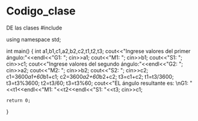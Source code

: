 # Codigo_clase
DE las clases
#include <iostream>


using namespace std;

int main()
{   int a1,b1,c1,a2,b2,c2,t1,t2,t3;
    cout<<"Ingrese valores del primer ángulo:"<<endl<<"G1: ";
    cin>>a1;
    cout<<"M1: ";
    cin>>b1;
    cout<<"S1: ";
    cin>>c1;
    cout<<"Ingrese valores del segundo ángulo:"<<endl<<"G2: ";
    cin>>a2;
    cout<<"M2: ";
    cin>>b2;
    cout<<"S2: ";
    cin>>c2;
    c1=3600*a1+60*b1+c1;
    c2=3600*a2+60*b2+c2;
    t3=c1+c2;
    t1=t3/3600;
    t3=t3%3600;
    t2=t3/60;
    t3=t3%60;
    cout<<"EL ángulo resultante es: \nG1: "<<t1<<endl<<"M1: "<<t2<<endl<<"S1: "<<t3;
    cin>>c1;

    return 0;
}
